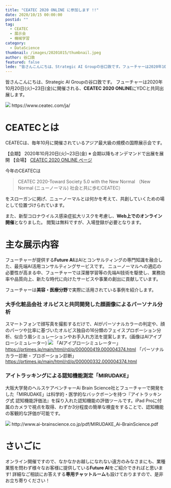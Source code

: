 ```yaml
---
title: "CEATEC 2020 ONLINE に参加します !!"
date: 2020/10/15 00:00:00
postid: ""
tag:
  - CEATEC
  - 展示会
  - 機械学習
category:
  - DataScience
thumbnail: /images/20201015/thumbnail.jpeg
author: 谷口敦
featured: false
lede: "皆さんこんにちは、Strategic AI Groupの谷口敦です。フューチャーは2020年10月20日に開催される、CEATEC 2020 ONLINEにYDCと共同出展します"
---
```


皆さんこんにちは、Strategic AI Groupの谷口敦です。
フューチャーは2020年10月20日(火)~23日(金)に開催される、**CEATEC 2020 ONLINE**にYDCと共同出展します。

<img src="/images/20201015/c5c8aa92-d8a5-b46b-9776-ca5348d1bc9a.jpeg" loading="lazy">
https://www.ceatec.com/ja/

# CEATECとは
CEATECは、毎年10月に開催されているアジア最大級の規模の国際展示会です。

【会期】    2020年10月20日(火)~23日(金)  ※ 会期以降もオンデマンドで出展を展開
【会場】    [CEATEC 2020 ONLINE ページ](https://www.ceatec.com/ja/)

今年のCEATECは
> CEATEC 2020-Toward Society 5.0 with the New Normal （New Normal (ニューノーマル) 社会と共に歩むCEATEC）

をスローガンに掲げ、ニューノーマルとは何かを考えて、共創していくための場として位置づけられています。

また、新型コロナウイルス感染症拡大リスクを考慮し、**Web上でのオンライン開催**となりました。
閲覧は無料ですが、入場登録が必要となります。

# 主な展示内容

フューチャーが提供する**Future AI**はAIとコンサルティングの専門知識を融合した、最先端AI活用コンサルティングサービスです。
ニューノーマルへの適応の必要性が高まる中、フューチャーでは深層学習等の先端AI技術を駆使し、業務効率や品質向上、新たな時代に向けたサービスや事業の創出に貢献しています。

フューチャーは**美容・医療分野**で実際に活用されている事例を紹介します。

### 大手化粧品会社 オルビスと共同開発した顔画像によるパーソナル分析

スマートフォンで顔写真を撮影するだけで、AIがパーソナルカラーの判定や、顔のパーツや比率に基づいたオルビス独自の16分類のフェイスプロポーション分析、似合う眉シミュレーションやお手入れ方法を提案します。(画像はAIアイブローシミュレーター)
<img src="/images/20201015/image.png" loading="lazy">
「AIアイブローシミュレーター」
https://prtimes.jp/main/html/rd/p/000000419.000004374.html
「パーソナルカラー診断・プロポーション診断」
https://prtimes.jp/main/html/rd/p/000000332.000004374.html

### アイトラッキングによる認知機能測定「MIRUDAKE」

大阪大学発のヘルスケアベンチャーAi Brain Science社とフューチャーで開発をした「MIRUDAKE」は科学的・医学的なバックボーンを持つ『アイトラッキング式 認知機能評価法』を採り入れた認知機能の評価ツールです。iPad Proに付属のカメラで視点を取得、わずか3分程度の簡単な検査をすることで、認知機能の客観的な評価が可能です。

<img src="/images/20201015/image_2.png" loading="lazy">
http://www.ai-brainscience.co.jp/pdf/MIRUDAKE_Ai-BrainScience.pdf

# さいごに

オンライン開催ですので、なかなかお越しになれない遠方のみなさまにも、業種業態を問わず様々なお客様に提供している**Future AI**をご紹介できればと思います!
詳細なご相談にお答えする**専用チャットルーム**も設けておりますので、是非お立ち寄りください！

